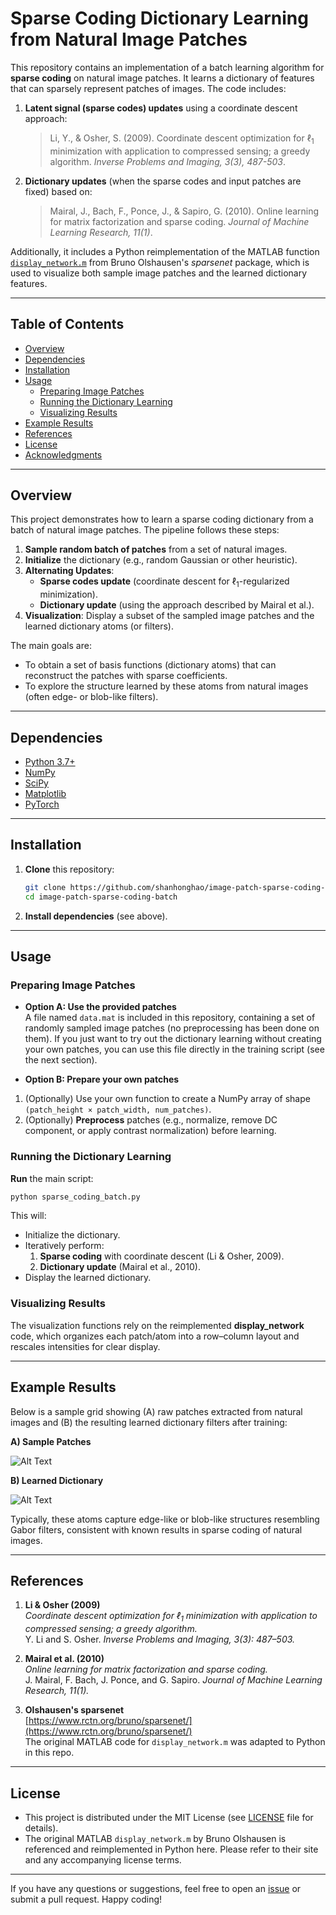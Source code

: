 # Sparse Coding Dictionary Learning from Natural Image Patches

This repository contains an implementation of a batch learning algorithm for **sparse coding** on natural image patches. It learns a dictionary of features that can sparsely represent patches of images. The code includes:

1. **Latent signal (sparse codes) updates** using a coordinate descent approach:
   > Li, Y., & Osher, S. (2009). Coordinate descent optimization for $\ell_1$ minimization with application to compressed sensing; a greedy algorithm. *Inverse Problems and Imaging, 3(3), 487-503*.

2. **Dictionary updates** (when the sparse codes and input patches are fixed) based on:
   > Mairal, J., Bach, F., Ponce, J., & Sapiro, G. (2010). Online learning for matrix factorization and sparse coding. *Journal of Machine Learning Research, 11(1)*.

Additionally, it includes a Python reimplementation of the MATLAB function [`display_network.m`](https://www.rctn.org/bruno/sparsenet/) from Bruno Olshausen's *sparsenet* package, which is used to visualize both sample image patches and the learned dictionary features.

---

## Table of Contents

- [Overview](#overview)
- [Dependencies](#dependencies)
- [Installation](#installation)
- [Usage](#usage)
  - [Preparing Image Patches](#preparing-image-patches)
  - [Running the Dictionary Learning](#running-the-dictionary-learning)
  - [Visualizing Results](#visualizing-results)
- [Example Results](#example-results)
- [References](#references)
- [License](#license)
- [Acknowledgments](#acknowledgments)

---

## Overview

This project demonstrates how to learn a sparse coding dictionary from a batch of natural image patches. The pipeline follows these steps:

1. **Sample random batch of patches** from a set of natural images.
2. **Initialize** the dictionary (e.g., random Gaussian or other heuristic).
3. **Alternating Updates**:
   - **Sparse codes update** (coordinate descent for $\ell_1$-regularized minimization).
   - **Dictionary update** (using the approach described by Mairal et al.).
4. **Visualization**: Display a subset of the sampled image patches and the learned dictionary atoms (or filters).

The main goals are:
- To obtain a set of basis functions (dictionary atoms) that can reconstruct the patches with sparse coefficients.
- To explore the structure learned by these atoms from natural images (often edge- or blob-like filters).

---

## Dependencies

- [Python 3.7+](https://www.python.org/)
- [NumPy](https://numpy.org/)
- [SciPy](https://scipy.org/)
- [Matplotlib](https://matplotlib.org/)
- [PyTorch](https://pytorch.org/)
  
---

## Installation

1. **Clone** this repository:
   ```bash
   git clone https://github.com/shanhonghao/image-patch-sparse-coding-batch.git
   cd image-patch-sparse-coding-batch
   ```
2. **Install dependencies** (see above).

---

## Usage

### Preparing Image Patches

- **Option A: Use the provided patches**  
  A file named `data.mat` is included in this repository, containing a set of randomly sampled image patches (no preprocessing has been done on them). If you just want to try out the dictionary learning without creating your own patches, you can use this file directly in the training script (see the next section).

- **Option B: Prepare your own patches**
1. (Optionally) Use your own function to create a NumPy array of shape `(patch_height × patch_width, num_patches)`. 
2. (Optionally) **Preprocess** patches (e.g., normalize, remove DC component, or apply contrast normalization) before learning.

### Running the Dictionary Learning

**Run** the main script:
   ```bash
   python sparse_coding_batch.py
   ```
   This will:
   - Initialize the dictionary.
   - Iteratively perform:
     1. **Sparse coding** with coordinate descent (Li & Osher, 2009).
     2. **Dictionary update** (Mairal et al., 2010).
   - Display the learned dictionary.

### Visualizing Results

The visualization functions rely on the reimplemented **display_network** code, which organizes each patch/atom into a row–column layout and rescales intensities for clear display.

---

## Example Results

Below is a sample grid showing (A) raw patches extracted from natural images and (B) the resulting learned dictionary filters after training:

**A) Sample Patches**

![Alt Text](patch_samples.jpeg)

**B) Learned Dictionary**

![Alt Text](learned_features.png)

Typically, these atoms capture edge-like or blob-like structures resembling Gabor filters, consistent with known results in sparse coding of natural images.

---

## References

1. **Li & Osher (2009)**  
   *Coordinate descent optimization for $\ell_1$ minimization with application to compressed sensing; a greedy algorithm.*  
   Y. Li and S. Osher. *Inverse Problems and Imaging, 3(3): 487–503.*

2. **Mairal et al. (2010)**  
   *Online learning for matrix factorization and sparse coding.*  
   J. Mairal, F. Bach, J. Ponce, and G. Sapiro. *Journal of Machine Learning Research, 11(1).*

3. **Olshausen's sparsenet**  
   [https://www.rctn.org/bruno/sparsenet/](https://www.rctn.org/bruno/sparsenet/)  
   The original MATLAB code for `display_network.m` was adapted to Python in this repo.

---

## License

- This project is distributed under the MIT License (see [LICENSE](LICENSE) file for details).
- The original MATLAB `display_network.m` by Bruno Olshausen is referenced and reimplemented in Python here. Please refer to their site and any accompanying license terms.

---

If you have any questions or suggestions, feel free to open an [issue](../../issues) or submit a pull request. Happy coding!